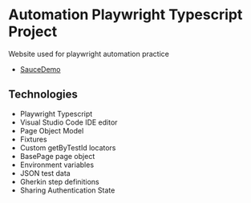 # Automation Playwright Typescript Project

Website used for playwright automation practice

* [SauceDemo](https://www.saucedemo.com/ "SauceDemo website")

## Technologies

* Playwright Typescript
* Visual Studio Code IDE editor
* Page Object Model
* Fixtures
* Custom getByTestId locators
* BasePage page object
* Environment variables
* JSON test data
* Gherkin step definitions
* Sharing Authentication State
